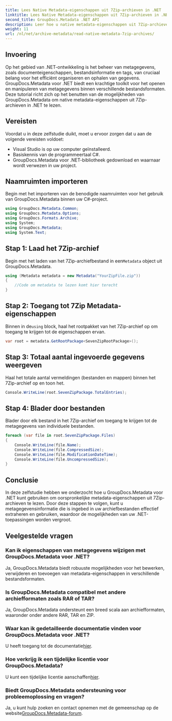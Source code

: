 ```yaml
---
title: Lees Native Metadata-eigenschappen uit 7Zip-archieven in .NET
linktitle: Lees Native Metadata-eigenschappen uit 7Zip-archieven in .NET
second_title: GroupDocs.Metadata .NET API
description: Leer hoe u native metadata-eigenschappen uit 7Zip-archieven kunt lezen met GroupDocs.Metadata voor .NET. Verbeter de mogelijkheden voor gegevensbeheer van uw .NET-applicatie.
weight: 11
url: /nl/net/archive-metadata/read-native-metadata-7zip-archives/
---
```

## Invoering
Op het gebied van .NET-ontwikkeling is het beheer van metagegevens, zoals documenteigenschappen, bestandsinformatie en tags, van cruciaal belang voor het efficiënt organiseren en ophalen van gegevens. GroupDocs.Metadata voor .NET biedt een krachtige toolkit voor het openen en manipuleren van metagegevens binnen verschillende bestandsformaten. Deze tutorial richt zich op het benutten van de mogelijkheden van GroupDocs.Metadata om native metadata-eigenschappen uit 7Zip-archieven in .NET te lezen. 
## Vereisten
Voordat u in deze zelfstudie duikt, moet u ervoor zorgen dat u aan de volgende vereisten voldoet:
- Visual Studio is op uw computer geïnstalleerd.
- Basiskennis van de programmeertaal C#.
- GroupDocs.Metadata voor .NET-bibliotheek gedownload en waarnaar wordt verwezen in uw project.

## Naamruimten importeren
Begin met het importeren van de benodigde naamruimten voor het gebruik van GroupDocs.Metadata binnen uw C#-project.
```csharp
using GroupDocs.Metadata.Common;
using GroupDocs.Metadata.Options;
using GroupDocs.Formats.Archive;
using System;
using GroupDocs.Metadata;
using System.Text;
```
## Stap 1: Laad het 7Zip-archief
 Begin met het laden van het 7Zip-archiefbestand in een`Metadata` object uit GroupDocs.Metadata.
```csharp
using (Metadata metadata = new Metadata("YourZipFile.zip"))
{
    //Code om metadata te lezen komt hier terecht
}
```
## Stap 2: Toegang tot 7Zip Metadata-eigenschappen
 Binnen in de`using` block, haal het rootpakket van het 7Zip-archief op om toegang te krijgen tot de eigenschappen ervan.
```csharp
var root = metadata.GetRootPackage<SevenZipRootPackage>();
```
## Stap 3: Totaal aantal ingevoerde gegevens weergeven
Haal het totale aantal vermeldingen (bestanden en mappen) binnen het 7Zip-archief op en toon het.
```csharp
Console.WriteLine(root.SevenZipPackage.TotalEntries);
```
## Stap 4: Blader door bestanden
Blader door elk bestand in het 7Zip-archief om toegang te krijgen tot de metagegevens van individuele bestanden.
```csharp
foreach (var file in root.SevenZipPackage.Files)
{
    Console.WriteLine(file.Name);
    Console.WriteLine(file.CompressedSize);
    Console.WriteLine(file.ModificationDateTime);
    Console.WriteLine(file.UncompressedSize);
}
```

## Conclusie
In deze zelfstudie hebben we onderzocht hoe u GroupDocs.Metadata voor .NET kunt gebruiken om oorspronkelijke metadata-eigenschappen uit 7Zip-archieven te lezen. Door deze stappen te volgen, kunt u metagegevensinformatie die is ingebed in uw archiefbestanden effectief extraheren en gebruiken, waardoor de mogelijkheden van uw .NET-toepassingen worden vergroot.

## Veelgestelde vragen
### Kan ik eigenschappen van metagegevens wijzigen met GroupDocs.Metadata voor .NET?
Ja, GroupDocs.Metadata biedt robuuste mogelijkheden voor het bewerken, verwijderen en toevoegen van metadata-eigenschappen in verschillende bestandsformaten.
### Is GroupDocs.Metadata compatibel met andere archiefformaten zoals RAR of TAR?
Ja, GroupDocs.Metadata ondersteunt een breed scala aan archiefformaten, waaronder onder andere RAR, TAR en ZIP.
### Waar kan ik gedetailleerde documentatie vinden voor GroupDocs.Metadata voor .NET?
 U heeft toegang tot de documentatie[hier](https://tutorials.groupdocs.com/metadata/net/).
### Hoe verkrijg ik een tijdelijke licentie voor GroupDocs.Metadata?
 U kunt een tijdelijke licentie aanschaffen[hier](https://purchase.groupdocs.com/temporary-license/).
### Biedt GroupDocs.Metadata ondersteuning voor probleemoplossing en vragen?
 Ja, u kunt hulp zoeken en contact opnemen met de gemeenschap op de website[GroupDocs.Metadata-forum](https://forum.groupdocs.com/c/metadata/14).